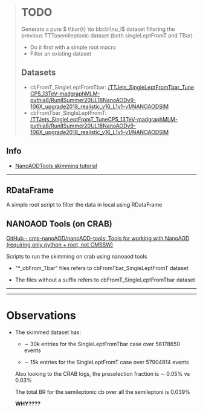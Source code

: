 > # TODO
> 
> Generate a pure $ t\bar{t} \to bbcbl\nu_l$ dataset filtering the previous TTTosemileptonic dataset  (both singleLeptFromT and TBar)
> 
> - Do it first with a simple root macro
> - Filter an existing dataset
> 
> ## Datasets
> 
> - cbFromT_SingleLeptFromTbar: [/TTJets_SingleLeptFromTbar_TuneCP5_13TeV-madgraphMLM-pythia8/RunIISummer20UL18NanoAODv9-106X_upgrade2018_realistic_v16_L1v1-v1/NANOAODSIM](https://cmsweb.cern.ch/das/request?instance=prod/global&input=file+dataset%3D%2FTTJets_SingleLeptFromTbar_TuneCP5_13TeV-madgraphMLM-pythia8%2FRunIISummer20UL18NanoAODv9-106X_upgrade2018_realistic_v16_L1v1-v1%2FNANOAODSIM)
> - cbFromTbar_SingleLeptFromT: [/TTJets_SingleLeptFromT_TuneCP5_13TeV-madgraphMLM-pythia8/RunIISummer20UL18NanoAODv9-106X_upgrade2018_realistic_v16_L1v1-v1/NANOAODSIM](https://cmsweb.cern.ch/das/request?input=dataset%3D%2FTTJets_SingleLeptFromT_TuneCP5_13TeV-madgraphMLM-pythia8%2FRunIISummer20UL18NanoAODv9-106X_upgrade2018_realistic_v16_L1v1-v1%2FNANOAODSIM&instance=prod/global)

## Info

- [NanoAODTools skimming tutorial](../../tutorials/Skimming.md)

---

## RDataFrame

A simple root script to filter the data in local using RDataFrame

## NANOAOD Tools (on CRAB)

[GitHub - cms-nanoAOD/nanoAOD-tools: Tools for working with NanoAOD (requiring only python + root, not CMSSW)](https://github.com/cms-nanoAOD/nanoAOD-tools)

Scripts to run the skimming on crab using nanoaod tools 

- "*_cbFrom_Tbar" files refers to cbFromTbar_SingleLeptFromT dataset

- The files without a suffix refers to cbFromT_SingleLeptFromTbar dataset

---

---

# Observations

- The skimmed dataset has:
  
  - $\sim$ 30k entries for the SingleLeptFromTbar case over 58178650 events
  
  - $\sim$ 15k entries for the SingleLeptFromT case over 57904914 events
  
  Also looking to the CRAB logs, the preselection fraction is $\sim$ 0.05% vs 0.03%
  
  The total BR for the semileptonic cb over all the semileptoni is 0.039%
  
  **WHY????**
